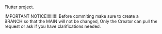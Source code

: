 Flutter project.

IMPORTANT NOTICE!!!!!!!!!
Before commiting make sure to create a BRANCH so that the MAIN will not be changed, Only the Creator can pull the request or ask if you have clarifications needed.
